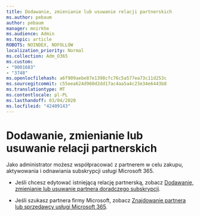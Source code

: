 ```yaml
---
title: Dodawanie, zmienianie lub usuwanie relacji partnerskich
ms.author: pebaum
author: pebaum
manager: mnirkhe
ms.audience: Admin
ms.topic: article
ROBOTS: NOINDEX, NOFOLLOW
localization_priority: Normal
ms.collection: Adm_O365
ms.custom:
- "9001683"
- "3748"
ms.openlocfilehash: a6f909aebe87e1398cfc76c5a577ea73c11d253c
ms.sourcegitcommit: c55eea624d960d2dd17ac4aa5a4c23e34e6443b8
ms.translationtype: MT
ms.contentlocale: pl-PL
ms.lasthandoff: 03/04/2020
ms.locfileid: "42409143"
---
```

# <a name="add-change-or-remove-a-partner-relationship"></a>Dodawanie, zmienianie lub usuwanie relacji partnerskich

Jako administrator możesz współpracować z partnerem w celu zakupu, aktywowania i odnawiania subskrypcji usługi Microsoft 365. 

- Jeśli chcesz edytować istniejącą relację partnerską, zobacz [Dodawanie, zmienianie lub usuwanie partnera doradczego subskrypcji](https://docs.microsoft.com/microsoft-365/admin/misc/add-partner?view=o365-worldwide). 

- Jeśli szukasz partnera firmy Microsoft, zobacz [Znajdowanie partnera lub sprzedawcy usługi Microsoft 365](https://docs.microsoft.com/microsoft-365/admin/manage/find-your-partner-or-reseller?view=o365-worldwide). 
